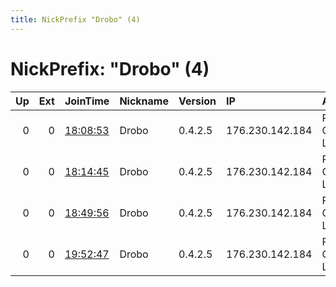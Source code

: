 ```yaml
---
title: NickPrefix "Drobo" (4)
---
```


# NickPrefix: "Drobo" (4)

|   Up |   Ext | JoinTime                                                                                            | Nickname   | Version   | IP              | AS                          | CC   |   ORp |   Dirp | OS    | Contact   |   eFamMembers |
|-----:|------:|:----------------------------------------------------------------------------------------------------|:-----------|:----------|:----------------|:----------------------------|:-----|------:|-------:|:------|:----------|--------------:|
|    0 |     0 | [18:08:53](https://metrics.torproject.org/rs.html#details/15E17E5D4CB28B56B0993E0AC9009F511AE16283) | Drobo      | 0.4.2.5   | 176.230.142.184 | Partner Communications Ltd. | il   |  4433 |   8000 | Linux | None      |             1 |
|    0 |     0 | [18:14:45](https://metrics.torproject.org/rs.html#details/90034234D0406EC45078A978119902FB9158726A) | Drobo      | 0.4.2.5   | 176.230.142.184 | Partner Communications Ltd. | il   |  4433 |   8000 | Linux | None      |             1 |
|    0 |     0 | [18:49:56](https://metrics.torproject.org/rs.html#details/DFF763BBA4E2CF7AABFE9B0852A9C74FA6318F3E) | Drobo      | 0.4.2.5   | 176.230.142.184 | Partner Communications Ltd. | il   |  4433 |   8000 | Linux | None      |             1 |
|    0 |     0 | [19:52:47](https://metrics.torproject.org/rs.html#details/946EC50F86C5C398188D5D26357D814551792E52) | Drobo      | 0.4.2.5   | 176.230.142.184 | Partner Communications Ltd. | il   |  4433 |   8000 | Linux | None      |             1 |
